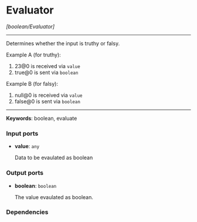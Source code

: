 # Evaluator

_[boolean/Evaluator]_

---

Determines whether the input is truthy or falsy.  
  
Example A (for truthy):  
  
1. 23@0 is received via `value`  
2. true@0 is sent via `boolean`  
  
Example B (for falsy):  
1. null@0 is received via `value`  
2. false@0 is sent via `boolean`  

---

__Keywords__: boolean, evaluate

### Input ports

* __value__: ` any `

    Data to be evaulated as boolean  

### Output ports

* __boolean__: ` boolean `

    The value evaulated as boolean.  

### Dependencies




